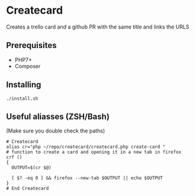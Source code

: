 # Createcard
Creates a trello card and a github PR with the same title and links the URLS

## Prerequisites
- PHP7+
- Composer

## Installing
```
./install.sh
```

## Useful aliasses (ZSH/Bash)
(Make sure you double check the paths)
```
# Createcard
alias cr="php ~/repo/createcard/createcard.php create-card "
# function to create a card and opening it in a new tab in firefox
crf ()
{
  OUTPUT=$(cr $@)

  [ $? -eq 0 ] && firefox --new-tab $OUTPUT || echo $OUTPUT
}
# End Createcard
```
